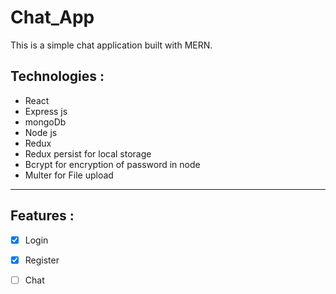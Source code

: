 # Chat_App
This is a simple chat application built with MERN.

## Technologies :
- React
- Express js
- mongoDb
- Node js
- Redux
- Redux persist for local storage
- Bcrypt for encryption of password in node
- Multer for File upload



----

## Features :
- [x] Login
- [x] Register
- [ ] Chat


